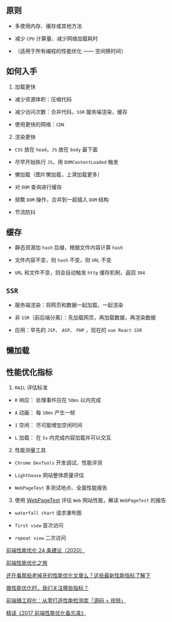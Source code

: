 ## 原则

- 多使用内存、缓存或其他方法

- 减少 `CPU` 计算量、减少网络加载耗时

- （适用于所有编程的性能优化 —— 空间换时间）

## 如何入手

1. 加载更快

- 减少资源体积：压缩代码

- 减少访问次数：合并代码，`SSR` 服务端渲染，缓存

- 使用更快的网络：`CDN`

2. 渲染更快

- `CSS` 放在 `head`，`JS` 放在 `body` 最下面

- 尽早开始执行 `JS`，用 `DOMContentLoaded` 触发

- 懒加载（图片懒加载，上滑加载更多）

- 对 `DOM` 查询进行缓存

- 频繁 `DOM` 操作，合并到一起插入 `DOM` 结构

- 节流防抖

## 缓存

- 静态资源加 `hash` 后缀，根据文件内容计算 `hash`

- 文件内容不变，则 `hash` 不变，则 `URL` 不变

- `URL` 和文件不变，则会自动触发 `http` 缓存机制，返回 `304`

## `SSR`

- 服务端渲染：将网页和数据一起加载，一起渲染

- 非 `SSR`（前后端分离）：先加载网页，再加载数据，再渲染数据

- 应用：早先的 `JSP`、 `ASP`、 `PHP` ，现在的 `vue React SSR`

## 懒加载

## 性能优化指标

1. `RAIL` 评估标准

- `R` 响应： 处理事件应在 `50ms` 以内完成

- `A` 动画： 每 `10ms` 产生一帧

- `I` 空闲： 尽可能增加空闲时间

- `L` 加载： 在 `5s` 内完成内容加载并可以交互

2. 性能测量工具

- `Chrome DevTools` 开发调试、性能评测

- `Lighthouse` 网站整体质量评估

- `WebPageTest` 多测试地点、全面性能报告

3. 使用 [WebPageTest](webpagetest.org) 评估 `Web` 网站性能，解读 `WebPageTest` 的报告

- `waterfall chart` 请求瀑布图

- `first view` 首次访问

- `repeat view` 二次访问


[前端性能优化 24 条建议（2020）](https://juejin.cn/post/6892994632968306702)

[前端性能优化之旅](https://github.com/alienzhou/fe-performance-journey)

[还在看那些老掉牙的性能优化文章么？这些最新性能指标了解下](https://juejin.cn/post/6850037270729359367)

[做性能优化时，我们关注哪些指标？](https://mp.weixin.qq.com/s/SlS0J9eSb20PCLW062sQVg)

[前端搞工程化：从零打造性能检测库「源码 + 视频」](https://juejin.cn/post/6919295789630455815)

[精读《2017 前端性能优化备忘录》](https://zhuanlan.zhihu.com/p/30349982)
